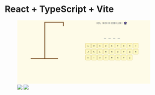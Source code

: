 # React + TypeScript + Vite

<figure>
  <img src="https://github.com/masoumehmohebbi/typescript-react-hangman/blob/main/typescript-react-hangman-IMG1.jpeg"/>
  <img src="https://github.com/masoumehmohebbi/typescript-react-hangman/blob/main/typescript-react-hangman-IMG3.jpeg"/>
  <img src="https://github.com/masoumehmohebbi/typescript-react-hangman/blob/main/typescript-react-hangman-IMG3.jpeg"/>
</figure>

